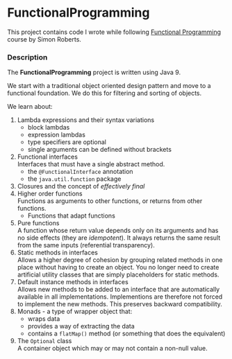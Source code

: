 # FunctionalProgramming
This project contains code I wrote while following [Functional Programming](https://learning.oreilly.com/videos/functional-programming-for/9780134778235) course by Simon Roberts.

### Description
The __FunctionalProgramming__ project is written using Java 9.

We start with a traditional object oriented design pattern and move to a functional foundation. 
We do this for filtering and sorting of objects.

We learn about:
1. Lambda expressions and their syntax variations
   - block lambdas
   - expression lambdas
   - type specifiers are optional
   - single arguments can be defined without brackets
2. Functional interfaces\
   Interfaces that must have a single abstract method.
   - the `@FunctionalInterface` annotation
   - the `java.util.function` package
3. Closures and the concept of _effectively final_
4. Higher order functions\
   Functions as arguments to other functions, or returns from other functions.
   - Functions that adapt functions
5. Pure functions\
   A function whose return value depends only on its arguments and has no side effects (they are _idempotent_).
   It always returns the same result from the same inputs (referential transparency).
6. Static methods in interfaces\
Allows a higher degree of cohesion by grouping related methods in one place without having to create an object.
You no longer need to create artificial utility classes that are simply placeholders for static methods.
6. Default instance methods in interfaces\
Allows new methods to be added to an interface that are automatically available in all implementations.
Implementions are therefore not forced to implement the new methods.
This preserves backward compatibility.
7. Monads - a type of wrapper object that:
   - wraps data
   - provides a way of extracting the data
   - contains a `flatMap()` method (or something that does the equivalent)
8. The `Optional` class\
   A container object which may or may not contain a non-null value.